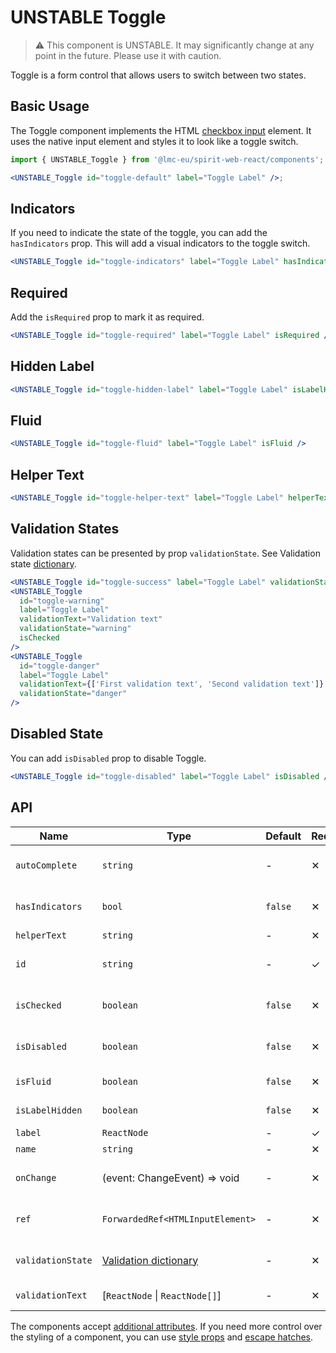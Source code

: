 # UNSTABLE Toggle

> ⚠️ This component is UNSTABLE. It may significantly change at any point in the future.
> Please use it with caution.

Toggle is a form control that allows users to switch between two states.

## Basic Usage

The Toggle component implements the HTML [checkbox input][mdn-checkbox] element. It uses
the native input element and styles it to look like a toggle switch.

```jsx
import { UNSTABLE_Toggle } from '@lmc-eu/spirit-web-react/components';

<UNSTABLE_Toggle id="toggle-default" label="Toggle Label" />;
```

## Indicators

If you need to indicate the state of the toggle, you can add the `hasIndicators` prop. This will add a visual indicators to the toggle switch.

```jsx
<UNSTABLE_Toggle id="toggle-indicators" label="Toggle Label" hasIndicators />
```

## Required

Add the `isRequired` prop to mark it as required.

```jsx
<UNSTABLE_Toggle id="toggle-required" label="Toggle Label" isRequired />
```

## Hidden Label

```jsx
<UNSTABLE_Toggle id="toggle-hidden-label" label="Toggle Label" isLabelHidden />
```

## Fluid

```jsx
<UNSTABLE_Toggle id="toggle-fluid" label="Toggle Label" isFluid />
```

## Helper Text

```jsx
<UNSTABLE_Toggle id="toggle-helper-text" label="Toggle Label" helperText="Helper text" />
```

## Validation States

Validation states can be presented by prop `validationState`. See Validation state [dictionary][dictionary-validation].

```jsx
<UNSTABLE_Toggle id="toggle-success" label="Toggle Label" validationState="success" />
<UNSTABLE_Toggle
  id="toggle-warning"
  label="Toggle Label"
  validationText="Validation text"
  validationState="warning"
  isChecked
/>
<UNSTABLE_Toggle
  id="toggle-danger"
  label="Toggle Label"
  validationText={['First validation text', 'Second validation text']}
  validationState="danger"
/>
```

## Disabled State

You can add `isDisabled` prop to disable Toggle.

```jsx
<UNSTABLE_Toggle id="toggle-disabled" label="Toggle Label" isDisabled />
```

## API

| Name              | Type                                           | Default | Required | Description                                          |
| ----------------- | ---------------------------------------------- | ------- | -------- | ---------------------------------------------------- |
| `autoComplete`    | `string`                                       | -       | ✕        | [Automated assistance in filling][autocomplete-attr] |
| `hasIndicators`   | `bool`                                         | `false` | ✕        | Whether has visual indicators                        |
| `helperText`      | `string`                                       | -       | ✕        | Helper text                                          |
| `id`              | `string`                                       | -       | ✓        | Input and label identification                       |
| `isChecked`       | `boolean`                                      | `false` | ✕        | Whether is toggle checked                            |
| `isDisabled`      | `boolean`                                      | `false` | ✕        | Whether is toggle disabled                           |
| `isFluid`         | `boolean`                                      | `false` | ✕        | Whether is toggle fluid                              |
| `isLabelHidden`   | `boolean`                                      | `false` | ✕        | Whether is label hidden                              |
| `label`           | `ReactNode`                                    | -       | ✓        | Label text                                           |
| `name`            | `string`                                       | -       | ✕        | Input name                                           |
| `onChange`        | (event: ChangeEvent<HTMLInputElement>) => void | -       | ✕        | Change event handler                                 |
| `ref`             | `ForwardedRef<HTMLInputElement>`               | -       | ✕        | Input element reference                              |
| `validationState` | [Validation dictionary][dictionary-validation] | -       | ✕        | Type of validation state                             |
| `validationText`  | \[`ReactNode` \| `ReactNode[]`]                | -       | ✕        | Validation text                                      |

The components accept [additional attributes][readme-additional-attributes].
If you need more control over the styling of a component, you can use [style props][readme-style-props]
and [escape hatches][readme-escape-hatches].

[autocomplete-attr]: https://developer.mozilla.org/en-US/docs/Web/HTML/Attributes/autocomplete
[dictionary-validation]: https://github.com/lmc-eu/spirit-design-system/blob/main/docs/DICTIONARIES.md#validation
[mdn-checkbox]: https://developer.mozilla.org/en-US/docs/Web/HTML/Element/input/checkbox
[readme-additional-attributes]: https://github.com/lmc-eu/spirit-design-system/blob/main/packages/web-react/README.md#additional-attributes
[readme-escape-hatches]: https://github.com/lmc-eu/spirit-design-system/blob/main/packages/web-react/README.md#escape-hatches
[readme-style-props]: https://github.com/lmc-eu/spirit-design-system/blob/main/packages/web-react/README.md#style-props
